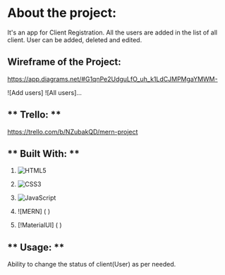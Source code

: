 # **About the project:**

It's an app for Client Registration. All the users are added in the list of all client. User can be added, deleted and edited.

## Wireframe of the Project:
https://app.diagrams.net/#G1qnPe2UdguLfO_uh_k1LdCJMPMgaYMWM-

![Add users]
![All users]...

## ** Trello: **
https://trello.com/b/NZubakQD/mern-project

## ** Built With: **

1. ![HTML5](https://img.shields.io/badge/html5-%23E34F26.svg?style=for-the-badge&logo=html5&logoColor=white)

2. ![CSS3](https://img.shields.io/badge/css3-%231572B6.svg?style=for-the-badge&logo=css3&logoColor=white)

3. ![JavaScript](https://img.shields.io/badge/javascript-%23323330.svg?style=for-the-badge&logo=javascript&logoColor=%23F7DF1E)

4. ![MERN] ( )

5. [!MaterialUI] ( )

## ** Usage: **

Ability to change the status of client(User) as per needed.



